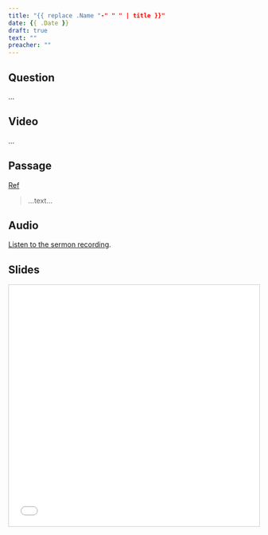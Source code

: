 ```yaml
---
title: "{{ replace .Name "-" " " | title }}"
date: {{ .Date }}
draft: true
text: ""
preacher: ""
---
```


## Question
...

## Video
...

## Passage
[Ref](https://www.biblegateway.com/passage/?search=Isaiah+11%3A1-10&version=NIV)

> ...text...

## Audio
[Listen to the sermon recording](/audio/...m4a).

## Slides
<iframe src="//www.slideshare.net/slideshow/embed_code/key/..." width="595" height="485" frameborder="0" marginwidth="0" marginheight="0" scrolling="no" style="border:1px solid #CCC; border-width:1px; margin-bottom:5px; max-width: 100%;" allowfullscreen> </iframe> 
